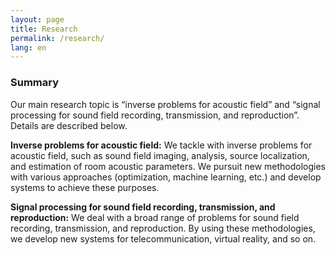 ```yaml
---
layout: page
title: Research
permalink: /research/
lang: en
---
```


### Summary
Our main research topic is “inverse problems for acoustic field” and “signal processing for sound field recording, transmission, and reproduction”. Details are described below.

**Inverse problems for acoustic field:** We tackle with inverse problems for acoustic field, such as sound field imaging, analysis, source localization, and estimation of room acoustic parameters. We pursuit new methodologies with various approaches (optimization, machine learning, etc.) and develop systems to achieve these purposes.

**Signal processing for sound field recording, transmission, and reproduction:** We deal with a broad range of problems for sound field recording, transmission, and reproduction. By using these methodologies, we develop new systems for telecommunication, virtual reality, and so on.

<script async class="speakerdeck-embed" data-id="21ad362bd42341a79adcae1062b7f00d" data-ratio="1.33333333333333" src="//speakerdeck.com/assets/embed.js"></script>

